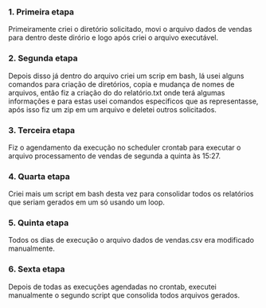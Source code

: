 ### 1. Primeira etapa
  Primeiramente criei o diretório solicitado, movi o arquivo dados de vendas para dentro deste dirório e logo após criei o arquivo executável.

### 2. Segunda etapa
  Depois disso já dentro do arquivo criei um scrip em bash, lá usei alguns comandos para criação de diretórios, copia e mudança de nomes de arquivos, então fiz a criação do do relatório.txt onde terá algumas informações e para estas usei comandos especificos que as representasse, após isso fiz um zip em um arquivo e deletei outros solicitados.

### 3. Terceira etapa 
  Fiz o agendamento da execução no scheduler crontab para executar o arquivo processamento de vendas de segunda a quinta às 15:27.

### 4. Quarta etapa 
  Criei mais um script em bash desta vez para consolidar todos os relatórios que seriam gerados em um só usando um loop.

### 5. Quinta etapa
  Todos os dias de execução o arquivo dados de vendas.csv era modificado manualmente.

### 6. Sexta etapa
  Depois de todas as execuções agendadas no crontab, executei manualmente o segundo script que consolida todos arquivos gerados.

  
